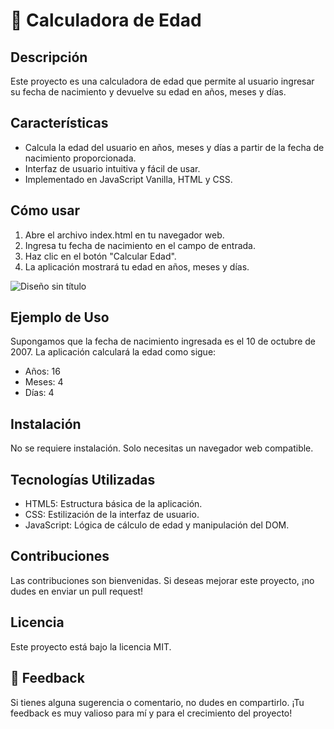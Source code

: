 # 📅 Calculadora de Edad

## Descripción
Este proyecto es una calculadora de edad que permite al usuario ingresar su fecha de nacimiento y devuelve su edad en años, meses y días.

## Características
- Calcula la edad del usuario en años, meses y días a partir de la fecha de nacimiento proporcionada.
- Interfaz de usuario intuitiva y fácil de usar.
- Implementado en JavaScript Vanilla, HTML y CSS.

## Cómo usar
1. Abre el archivo index.html en tu navegador web.
2. Ingresa tu fecha de nacimiento en el campo de entrada.
3. Haz clic en el botón "Calcular Edad".
4. La aplicación mostrará tu edad en años, meses y días.

![Diseño sin título](https://github.com/Diegojq/new-age/assets/137741139/0f85bc00-82bf-4a9f-9e13-2581be020b2e)


## Ejemplo de Uso
Supongamos que la fecha de nacimiento ingresada es el 10 de octubre de 2007.
La aplicación calculará la edad como sigue:
- Años: 16
- Meses: 4
- Días: 4

## Instalación
No se requiere instalación. Solo necesitas un navegador web compatible.

## Tecnologías Utilizadas
- HTML5: Estructura básica de la aplicación.
- CSS: Estilización de la interfaz de usuario.
- JavaScript: Lógica de cálculo de edad y manipulación del DOM.

## Contribuciones
Las contribuciones son bienvenidas. Si deseas mejorar este proyecto, ¡no dudes en enviar un pull request!

## Licencia
Este proyecto está bajo la licencia MIT.

## 🔄 Feedback

Si tienes alguna sugerencia o comentario, no dudes en compartirlo. ¡Tu feedback es muy valioso para mí y para el crecimiento del proyecto!
